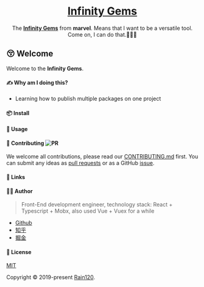 <h1 align="center"><a href="https://github.com/Rain120/infinity-gems">Infinity Gems</a></h1>

<div align="center">
  
  The <b><a href="https://en.wikipedia.org/wiki/Infinity_Gems">Infinity Gems</a></b> from <b>marvel</b>. Means that I want to be a versatile tool. Come on, I can do that.💪💪💪

</div>

## 😚 Welcome

Welcome to the **Infinity Gems**.

</div>

#### ✍ Why am I doing this?

- Learning how to publish multiple packages on one project

#### 📦 Install

#### 🔨 Usage

#### 🤝 Contributing ![PR](https://img.shields.io/badge/PRs-Welcome-orange?style=flat-square&logo=appveyor)

We welcome all contributions, please read our [CONTRIBUTING.md](https://github.com/Rain120/infinity-gems/tree/master/.github/CONTRIBUTING.md) first. You can submit any ideas as [pull requests](https://github.com/Rain120/infinity-gems/pulls) or as a GitHub [issue](https://github.com/Rain120/infinity-gems/issues). 

#### 🔗 Links

#### 👨‍🏭 Author

> Front-End development engineer, technology stack: React + Typescript + Mobx, also used Vue + Vuex for a while

- [Github](https://github.com/Rain120)
- [知乎](https://www.zhihu.com/people/yan-yang-nian-hua-120/activities)
- [掘金](https://juejin.im/user/57c616496be3ff00584f54db)

#### 📝 License

[MIT](https://github.com/Rain120/infinity-gems/blob/master/LICENSE)

Copyright © 2019-present [Rain120](https://github.com/Rain120).
